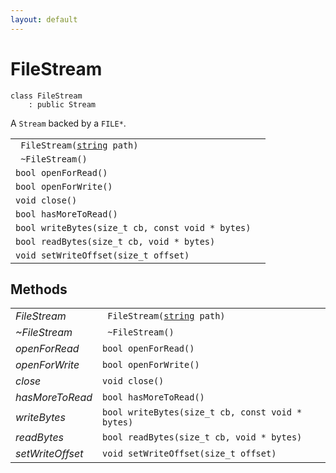 ```yaml
---
layout: default
---
```


# FileStream

```
class FileStream
    : public Stream
```


A `Stream` backed by a `FILE*`.     

    
| | |
|-|-|
|` FileStream(`[`string`](/ref/base_group/string)` path)`||
|` ~FileStream()`||
|`bool openForRead()`||
|`bool openForWrite()`||
|`void close()`||
|`bool hasMoreToRead()`||
|`bool writeBytes(size_t cb, const void * bytes)`||
|`bool readBytes(size_t cb, void * bytes)`||
|`void setWriteOffset(size_t offset)`||


## Methods

| | |
|-|-|
| *FileStream* | ` FileStream(`[`string`](/ref/base_group/string)` path)` |  |
| *~FileStream* | ` ~FileStream()` |  |
| *openForRead* | `bool openForRead()` |  |
| *openForWrite* | `bool openForWrite()` |  |
| *close* | `void close()` |  |
| *hasMoreToRead* | `bool hasMoreToRead()` |  |
| *writeBytes* | `bool writeBytes(size_t cb, const void * bytes)` |  |
| *readBytes* | `bool readBytes(size_t cb, void * bytes)` |  |
| *setWriteOffset* | `void setWriteOffset(size_t offset)` |  |
